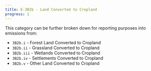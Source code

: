 ```yaml
---
title: E-3B2b - Land Converted to Cropland
progress: 1
---
```


This category can be further broken down for reporting purposes into emissions from:

- `3B2b.i` - Forest Land Converted to Cropland
- `3B2b.ii` - Grassland Converted to Cropland
- `3B2b.iii` - Wetlands Converted to Cropland
- `3B2b.iv` - Settlements Converted to Cropland
- `3B2b.v` - Other Land Converted to Cropland


